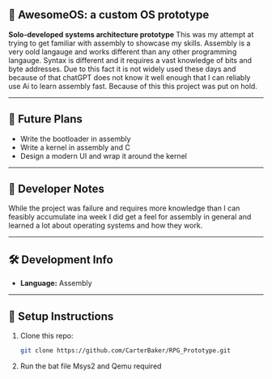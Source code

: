 ## 🧩 AwesomeOS: a custom OS prototype

**Solo-developed systems architecture prototype** This was my attempt at trying to get familiar with assembly to showcase my skills.
Assembly is a very oold langauge and works different than any other programming langauge. Syntax is different and it requires a vast
knowledge of bits and byte addresses. Due to this fact it is not widely used these days and because of that chatGPT does not know it
well enough that I can reliably use Ai to learn assembly fast. Because of this this project was put on hold.

---

## 🔮 Future Plans
  - Write the bootloader in assembly
  - Write a kernel in assembly and C
  - Design a modern UI and wrap it around the kernel

---

## 🧠 Developer Notes

  While the project was failure and requires more knowledge than I can feasibly accumulate ina  week I did get a feel for assembly in
  general and learned a lot about operating systems and how they work.

---

## 🛠 Development Info

- **Language:** Assembly

---

## 🧰 Setup Instructions

1. Clone this repo:
   ```bash
   git clone https://github.com/CarterBaker/RPG_Prototype.git

2. Run the bat file
    Msys2 and Qemu required